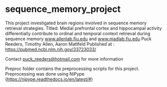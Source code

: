 # sequence_memory_project

This project investigated brain regions involved in sequence memory retrieval strategies.
Titled: Medial prefrontal cortex and hippocampal activity differentially contribute to ordinal and temporal context retrieval during sequence memory
www.allenlab.fiu.edu and www.madlab.fiu.edu
Puck Reeders, Timothy Allen, Aaron Mattfeld
Published at : https://pubmed.ncbi.nlm.nih.gov/33723033/

Contact puck_reeders@hotmail.com for more information

Preproc folder contains the preprocessing scripts for this project.
Preprocessing was done using NiPype (https://nipype.readthedocs.io/en/latest/#)
